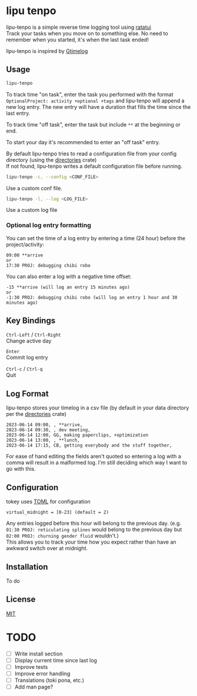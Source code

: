 # lipu tenpo

lipu-tenpo is a simple reverse time logging tool using [ratatui](https//github.com/tui-rs-revival/ratatui)  
Track your tasks when you move on to something else. No need to remember when you started, it's when the last task ended!

lipu-tenpo is inspired by [Gtimelog](https://github.com/gtimelog/gtimelog)

## Usage

```bash
lipu-tenpo
```

To track time "on task", enter the task you performed with the format `OptionalProject: activity +optional +tags` and lipu-tenpo will append a new log entry. The new entry will have a duration that fills the time since the last entry.

To track time "off task", enter the task but include `**` at the beginning or end.

To start your day it's recommended to enter an "off task" entry.

By default lipu-tenpo tries to read a configuration file from your config directory (using the [directories](https://github.com/dirs-dev/directories-rs) crate)  
If not found, lipu-tenpo writes a default configuration file before running.

```bash
lipu-tenpo -c, --config <CONF_FILE>
```
Use a custom conf file.

```bash
lipu-tenpo -l, --log <LOG_FILE>
```
Use a custom log file

### Optional log entry formatting

You can set the time of a log entry by entering a time (24 hour) before the project/activity:
```
09:00 **arrive
or
17:30 PROJ: debugging chibi robo
```

You can also enter a log with a negative time offset:
```
-15 **arrive (will log an entry 15 minutes ago)
or
-1:30 PROJ: debugging chibi robo (will log an entry 1 hour and 30 minutes ago)
```

## Key Bindings

`Ctrl-Left` / `Ctrl-Right`  
Change active day

`Enter`  
Commit log entry

`Ctrl-c` / `Ctrl-q`  
Quit

## Log Format

lipu-tenpo stores your timelog in a csv file (by default in your data directory per the [directories](https://github.com/dirs-dev/directories-rs) crate)   
```
2023-06-14 09:00, , **arrive, 
2023-06-14 09:30, , dev meeting, 
2023-06-14 12:00, GG, making paperclips, +optimization
2023-06-14 13:00, , **lunch, 
2023-06-14 17:15, CB, getting everybody and the stuff together, 
```
For ease of hand editing the fields aren't quoted so entering a log with a comma will result in a malformed log.
I'm still deciding which way I want to go with this.

## Configuration

tokey uses [TOML](https://toml.io/en/) for configuration

```
virtual_midnight = [0-23] (default = 2)
```

Any entries logged before this hour will belong to the previous day. (e.g. `01:30 PROJ: reticulating splines` would belong to the previous day but `02:00 PROJ: churning gender fluid` wouldn't.)  
This allows you to track your time how you expect rather than have an awkward switch over at midnight.  

## Installation

To do

## License

[MIT](https://mit-license.org/)

# TODO
- [ ] Write install section
- [ ] Display current time since last log
- [ ] Improve tests
- [ ] Improve error handling
- [ ] Translations (toki pona, etc.)
- [ ] Add man page?